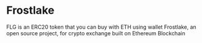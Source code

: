# Frostlake

FLG is an ERC20 token that you can buy with ETH using wallet
Frostlake, an open source project, for crypto exchange built on Ethereum Blockchain
